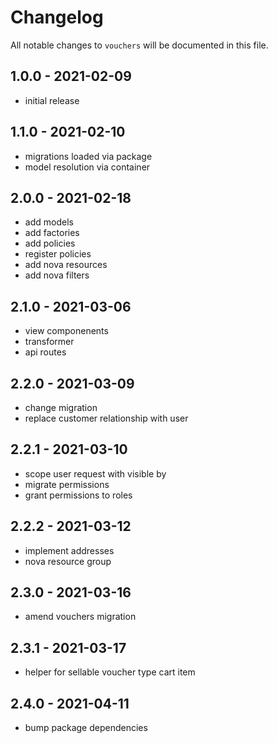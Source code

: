 # Changelog

All notable changes to `vouchers` will be documented in this file.

## 1.0.0 - 2021-02-09

- initial release

## 1.1.0 - 2021-02-10

- migrations loaded via package
- model resolution via container

## 2.0.0 - 2021-02-18

- add models
- add factories
- add policies
- register policies
- add nova resources
- add nova filters

## 2.1.0 - 2021-03-06

- view componenents
- transformer
- api routes

## 2.2.0 - 2021-03-09

- change migration
- replace customer relationship with user

## 2.2.1 - 2021-03-10

- scope user request with visible by
- migrate permissions
- grant permissions to roles

## 2.2.2 - 2021-03-12

- implement addresses
- nova resource group

## 2.3.0 - 2021-03-16

- amend vouchers migration

## 2.3.1 - 2021-03-17

- helper for sellable voucher type cart item

## 2.4.0 - 2021-04-11

- bump package dependencies
